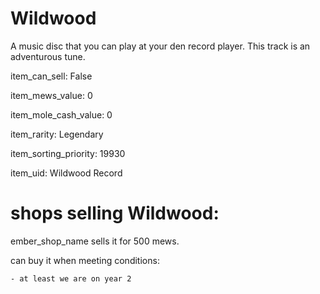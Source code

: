 # Wildwood

A music disc that you can play at your den record player. This track is an adventurous tune.

item_can_sell: False

item_mews_value: 0

item_mole_cash_value: 0

item_rarity: Legendary

item_sorting_priority: 19930

item_uid: Wildwood Record

# shops selling Wildwood:

ember_shop_name sells it for 500 mews.

  can buy it when meeting conditions: 

    - at least we are on year 2